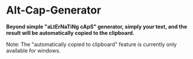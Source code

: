 # Alt-Cap-Generator
**Beyond simple "aLtErNaTiNg cApS" generator, simply your text, and the result will be automatically copied to the clipboard.**

Note: The "automatically copied to clipboard" feature is currently only available for windows.
